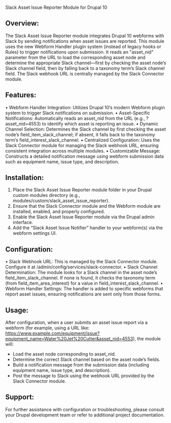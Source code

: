 Slack Asset Issue Reporter Module for Drupal 10

Overview:
-------------
The Slack Asset Issue Reporter module integrates Drupal 10 webforms with Slack by sending notifications when asset issues are reported. This module uses the new Webform Handler plugin system (instead of legacy hooks or Rules) to trigger notifications upon submission. It reads an "asset_nid" parameter from the URL to load the corresponding asset node and determine the appropriate Slack channel—first by checking the asset node’s Slack channel field, then by falling back to a taxonomy term’s Slack channel field. The Slack webhook URL is centrally managed by the Slack Connector module.

Features:
-------------
• Webform Handler Integration: Utilizes Drupal 10’s modern Webform plugin system to trigger Slack notifications on submission.
• Asset-Specific Notifications: Automatically reads an asset_nid from the URL (e.g., ?asset_nid=4553) to identify which asset is reporting an issue.
• Dynamic Channel Selection: Determines the Slack channel by first checking the asset node’s field_item_slack_channel; if absent, it falls back to the taxonomy term’s field_interest_slack_channel.
• Centralized Configuration: Uses the Slack Connector module for managing the Slack webhook URL, ensuring consistent integration across multiple modules.
• Customizable Message: Constructs a detailed notification message using webform submission data such as equipment name, issue type, and description.

Installation:
-------------
1. Place the Slack Asset Issue Reporter module folder in your Drupal custom modules directory (e.g., modules/custom/slack_asset_issue_reporter).
2. Ensure that the Slack Connector module and the Webform module are installed, enabled, and properly configured.
3. Enable the Slack Asset Issue Reporter module via the Drupal admin interface.
4. Add the “Slack Asset Issue Notifier” handler to your webform(s) via the webform settings UI.

Configuration:
-------------
• Slack Webhook URL: This is managed by the Slack Connector module. Configure it at /admin/config/services/slack-connector.
• Slack Channel Determination: The module looks for a Slack channel in the asset node’s field_item_slack_channel. If none is found, it checks the taxonomy term (from field_item_area_interest) for a value in field_interest_slack_channel.
• Webform Handler Settings: The handler is added to specific webforms that report asset issues, ensuring notifications are sent only from those forms.

Usage:
-------------
After configuration, when a user submits an asset issue report via a webform (for example, using a URL like:
  https://www.example.com/equipment/issue?equipment_name=Water%20Jet%20Cutter&asset_nid=4553),
the module will:
  - Load the asset node corresponding to asset_nid.
  - Determine the correct Slack channel based on the asset node’s fields.
  - Build a notification message from the submission data (including equipment name, issue type, and description).
  - Post the message to Slack using the webhook URL provided by the Slack Connector module.

Support:
-------------
For further assistance with configuration or troubleshooting, please consult your Drupal development team or refer to additional project documentation.
